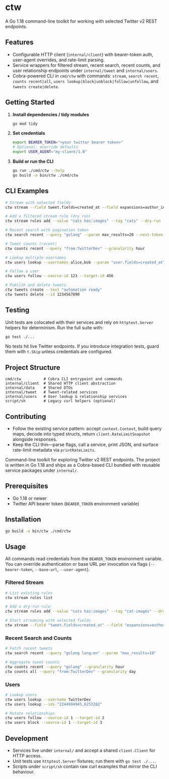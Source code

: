 # ctw

A Go 1.18 command-line toolkit for working with selected Twitter v2 REST endpoints.

## Features

- Configurable HTTP client (`internal/client`) with bearer-token auth, user-agent overrides, and rate-limit parsing.
- Service wrappers for filtered stream, recent search, recent counts, and user relationship endpoints under `internal/tweet` and `internal/users`.
- Cobra-powered CLI in `cmd/ctw` with commands: `stream`, `search recent`, `counts recent|all`, `users lookup|block|unblock|follow|unfollow`, and `tweets create|delete`.

## Getting Started

1. **Install dependencies / tidy modules**

   ```bash
   go mod tidy
   ```

2. **Set credentials**

   ```bash
   export BEARER_TOKEN="<your twitter bearer token>"
   # Optional: override defaults
   export USER_AGENT="my-client/1.0"
   ```

3. **Build or run the CLI**

   ```bash
   go run ./cmd/ctw --help
   go build -o bin/ctw ./cmd/ctw
   ```

## CLI Examples

```bash
# Stream with selected fields
ctw stream --field tweet.fields=created_at --field expansions=author_id

# Add a filtered stream rule (dry run)
ctw stream rules add --value "cats has:images" --tag "cats" --dry-run

# Recent search with pagination token
ctw search recent --query "golang" --param max_results=20 --next-token <token>

# Tweet counts (recent)
ctw counts recent --query "from:TwitterDev" --granularity hour

# Lookup multiple usernames
ctw users lookup --usernames alice,bob --param "user.fields=created_at"

# Follow a user
ctw users follow --source-id 123 --target-id 456

# Publish and delete tweets
ctw tweets create --text "automation ready"
ctw tweets delete --id 1234567890
```

## Testing

Unit tests are colocated with their services and rely on `httptest.Server` helpers for determinism. Run the full suite with:

```bash
go test ./...
```

No tests hit live Twitter endpoints. If you introduce integration tests, guard them with `t.Skip` unless credentials are configured.

## Project Structure

```text
cmd/ctw          # Cobra CLI entrypoint and commands
internal/client  # Shared HTTP client abstraction
internal/data    # Shared DTOs
internal/tweet   # Tweet-related services
internal/users   # User lookup & relationship services
script/sh        # Legacy curl helpers (optional)
```

## Contributing

- Follow the existing service pattern: accept `context.Context`, build query maps, decode into typed structs, return `client.RateLimitSnapshot` alongside responses.
- Keep the CLI thin—parse flags, call a service, print JSON, and surface rate-limit metadata via `printRateLimits`.

Command-line toolkit for exploring Twitter v2 REST endpoints. The project is written in Go 1.18 and ships as a Cobra-based CLI bundled with reusable service packages under `internal/`.

## Prerequisites

- Go 1.18 or newer
- Twitter API bearer token (`BEARER_TOKEN` environment variable)

## Installation

```bash
go build -o bin/ctw ./cmd/ctw
```

## Usage

All commands read credentials from the `BEARER_TOKEN` environment variable. You can override authentication or base URL per invocation via flags (`--bearer-token`, `--base-url`, `--user-agent`).

### Filtered Stream

```bash
# List existing rules
ctw stream rules list

# Add a dry-run rule
ctw stream rules add --value "cats has:images" --tag "cat-images" --dry-run

# Start streaming with selected fields
ctw stream --field "tweet.fields=created_at" --field "expansions=author_id"
```

### Recent Search and Counts

```bash
# Fetch recent tweets
ctw search recent --query "golang lang:en" --param "max_results=10"

# Aggregate tweet counts
ctw counts recent --query "golang" --granularity hour
ctw counts all --query "from:TwitterDev" --granularity day
```

### Users

```bash
# Lookup users
ctw users lookup --username TwitterDev
ctw users lookup --ids "2244994945,6253282"

# Mutate relationships
ctw users follow --source-id 1 --target-id 2
ctw users block --source-id 1 --target-id 3
```

## Development

- Services live under `internal/` and accept a shared `client.Client` for HTTP access.
- Unit tests use `httptest.Server` fixtures; run them with `go test ./...`.
- Scripts under `script/sh` contain raw curl examples that mirror the CLI behaviour.

